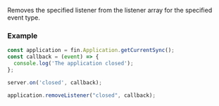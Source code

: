 Removes the specified listener from the listener array for the specified event type.

### Example

```js
const application = fin.Application.getCurrentSync();
const callback = (event) => {
  console.log('The application closed');
};

server.on('closed', callback);

application.removeListener("closed", callback);
```
